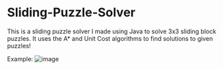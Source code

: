 # Sliding-Puzzle-Solver
 This is a sliding puzzle solver I made using Java to solve 3x3 sliding block puzzles. It uses the A* and Unit Cost algorithms to find solutions to given puzzles!
 
 Example:
 ![image](https://user-images.githubusercontent.com/67727388/229298126-78e39bab-84c4-4cbc-9fe6-364de1d4d651.png)

